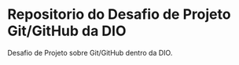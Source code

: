 # Repositorio do Desafio de Projeto Git/GitHub da DIO
Desafio de Projeto sobre Git/GitHub dentro da DIO.
